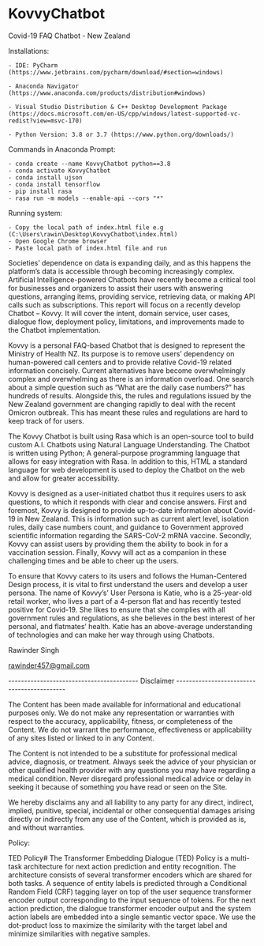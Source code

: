 # KovvyChatbot
Covid-19 FAQ Chatbot - New Zealand

Installations: 

	- IDE: PyCharm (https://www.jetbrains.com/pycharm/download/#section=windows)

	- Anaconda Navigator (https://www.anaconda.com/products/distribution#windows)

	- Visual Studio Distribution & C++ Desktop Development Package (https://docs.microsoft.com/en-US/cpp/windows/latest-supported-vc-redist?view=msvc-170)

	- Python Version: 3.8 or 3.7 (https://www.python.org/downloads/)


Commands in Anaconda Prompt: 

	- conda create --name KovvyChatbot python==3.8
	- conda activate KovvyChatbot 
	- conda install ujson
	- conda install tensorflow
	- pip install rasa 
	- rasa run -m models --enable-api --cors "*" 


Running system: 

	- Copy the local path of index.html file e.g (C:\Users\rawin\Desktop\KovvyChatbot\index.html)
	- Open Google Chrome browser 
	- Paste local path of index.html file and run
	

Societies’ dependence on data is expanding daily, and as this happens the platform’s data is accessible through becoming increasingly complex. Artificial Intelligence-powered Chatbots have recently become a critical tool for businesses and organizers to assist their users with answering questions, arranging items, providing service, retrieving data, or making API calls such as subscriptions. This report will focus on a recently develop Chatbot – Kovvy. It will cover the intent, domain service, user cases, dialogue flow, deployment policy, limitations, and improvements made to the Chatbot implementation.

Kovvy is a personal FAQ-based Chatbot that is designed to represent the Ministry of Health NZ. Its purpose is to remove users’ dependency on human-powered call centers and to provide relative Covid-19 related information concisely. Current alternatives have become overwhelmingly complex and overwhelming as there is an information overload. One search about a simple question such as “What are the daily case numbers?” has hundreds of results. Alongside this, the rules and regulations issued by the New Zealand government are changing rapidly to deal with the recent Omicron outbreak. This has meant these rules and regulations are hard to keep track of for users.

The Kovvy Chatbot is built using Rasa which is an open-source tool to build custom A.I. Chatbots using Natural Language Understanding. The Chatbot is written using Python; A general-purpose programming language that allows for easy integration with Rasa. In addition to this, HTML a standard language for web development is used to deploy the Chatbot on the web and allow for greater accessibility.

Kovvy is designed as a user-initiated chatbot thus it requires users to ask questions, to which it responds with clear and concise answers. First and foremost, Kovvy is designed to provide up-to-date information about Covid-19 in New Zealand. This is information such as current alert level, isolation rules, daily case numbers count, and guidance to Government approved scientific information regarding the SARS-CoV-2 mRNA vaccine. Secondly, Kovvy can assist users by providing them the ability to book in for a vaccination session. Finally, Kovvy will act as a companion in these challenging times and be able to cheer up the users.

To ensure that Kovvy caters to its users and follows the Human-Centered Design process, it is vital to first understand the users and develop a user persona. The name of Kovvy’s’ User Persona is Katie, who is a 25-year-old retail worker, who lives a part of a 4-person flat and has recently tested positive for Covid-19. She likes to ensure that she complies with all government rules and regulations, as she believes in the best interest of her personal, and flatmates’ health. Katie has an above-average understanding of technologies and can make her way through using Chatbots.



Rawinder Singh 

rawinder457@gmail.com


----------------------------------------- Disclaimer ------------------------------------------- 

The Content has been made available for informational and educational purposes only. We do not make any representation or warranties with respect to the accuracy, applicability, fitness, or completeness of the Content. We do not warrant the performance, effectiveness or applicability of any sites listed or linked to in any Content.

The Content is not intended to be a substitute for professional medical advice, diagnosis, or treatment. Always seek the advice of your physician or other qualified health provider with any questions you may have regarding a medical condition. Never disregard professional medical advice or delay in seeking it because of something you have read or seen on the Site.

We hereby disclaims any and all liability to any party for any direct, indirect, implied, punitive, special, incidental or other consequential damages arising directly or indirectly from any use of the Content, which is provided as is, and without warranties.

 


Policy: 

TED Policy#
The Transformer Embedding Dialogue (TED) Policy is a multi-task architecture for next action
prediction and entity recognition. The architecture consists of several transformer encoders
which are shared for both tasks. A sequence of entity labels is predicted through a Conditional 
Random Field (CRF) tagging layer on top of the user sequence transformer encoder output
corresponding to the input sequence of tokens. For the next action prediction, the dialogue
transformer encoder output and the system action labels are embedded into a single semantic 
vector space. We use the dot-product loss to maximize the similarity with the target label and
minimize similarities with negative samples.

